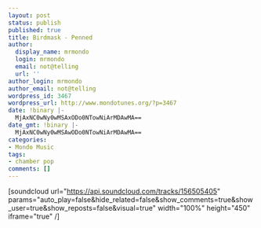 ```yaml
---
layout: post
status: publish
published: true
title: Birdmask - Penned
author:
  display_name: mrmondo
  login: mrmondo
  email: not@telling
  url: ''
author_login: mrmondo
author_email: not@telling
wordpress_id: 3467
wordpress_url: http://www.mondotunes.org/?p=3467
date: !binary |-
  MjAxNC0wNy0wMSAxODo0NTowNiArMDAwMA==
date_gmt: !binary |-
  MjAxNC0wNy0wMSAwODo0NTowNiArMDAwMA==
categories:
- Mondo Music
tags:
- chamber pop
comments: []
---
```

[soundcloud url="https://api.soundcloud.com/tracks/156505405" params="auto_play=false&hide_related=false&show_comments=true&show_user=true&show_reposts=false&visual=true" width="100%" height="450" iframe="true" /]
